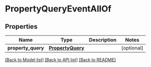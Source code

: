 # PropertyQueryEventAllOf

## Properties
Name | Type | Description | Notes
------------ | ------------- | ------------- | -------------
**property_query** | [**PropertyQuery**](PropertyQuery.md) |  | [optional] 

[[Back to Model list]](../README.md#documentation-for-models) [[Back to API list]](../README.md#documentation-for-api-endpoints) [[Back to README]](../README.md)


